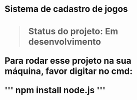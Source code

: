<h1>Sistema de cadastro de jogos<h1>
  
 > Status do projeto: Em desenvolvimento
  
  Para rodar esse projeto na sua máquina, favor digitar no cmd:
  
  '''
  npm install node.js
  '''
  
